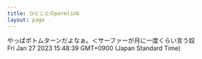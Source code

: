 ```yaml
---
title: ひとことのpermlink
layout: page
---
```

<div class="box" dt="1674802119890">
  やっぱボトムターンだよなぁ。＜サーファーが月に一度くらい言う奴
  <div class="content is-small">Fri Jan 27 2023 15:48:39 GMT+0900 (Japan Standard Time)</div>
</div>